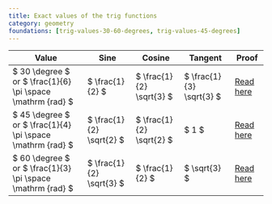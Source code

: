 ```yaml
---
title: Exact values of the trig functions
category: geometry
foundations: [trig-values-30-60-degrees, trig-values-45-degrees]
---
```


| Value                                                      | Sine                     | Cosine                   | Tangent                  | Proof                                          |
| ---------------------------------------------------------- | ------------------------ | ------------------------ | ------------------------ | ---------------------------------------------- |
| $ 30 \degree $ or $ \frac{1}{6} \pi \space \mathrm {rad} $ | $ \frac{1}{2} $          | $ \frac{1}{2} \sqrt{3} $ | $ \frac{1}{3} \sqrt{3} $ | [Read here](/proofs/trig-values-30-60-degrees) |
| $ 45 \degree $ or $ \frac{1}{4} \pi \space \mathrm {rad} $ | $ \frac{1}{2} \sqrt{2} $ | $ \frac{1}{2} \sqrt{2} $ | $ 1 $                    | [Read here](/proofs/trig-values-45-degrees)    |
| $ 60 \degree $ or $ \frac{1}{3} \pi \space \mathrm {rad} $ | $ \frac{1}{2} \sqrt{3} $ | $ \frac{1}{2} $          | $ \sqrt{3} $             | [Read here](/proofs/trig-values-30-60-degrees) |
